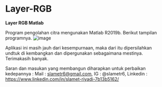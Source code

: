 # Layer-RGB
**Layer RGB Matlab**

Program pengolahan citra mengunakan Matlab R2019b. Berikut tampilan programnya.
![image](https://user-images.githubusercontent.com/53107522/128503514-a5c9572d-b3f1-434f-b36e-cce2cc32323a.png)

Aplikasi ini masih jauh dari kesempurnaan, maka dari itu dipersilahkan undtuk di kembangkan dan dipergunakan sebagaimana mestinya. 
Terimakasih banyak.

Saran dan masukan yang membangun diharapkan untuk perbaikan kedepannya : 
Mail : slametr6@gmail.com, 
IG : @slametr6, 
Linkedin : https://www.linkedin.com/in/slamet-riyadi-7b13b5162/
